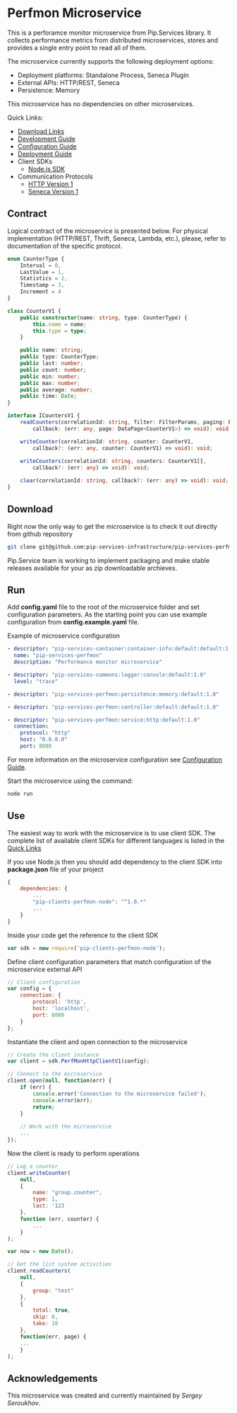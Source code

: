 # Perfmon Microservice

This is a perforamce monitor microservice from Pip.Services library. 
It collects performance metrics from distributed microservices, stores 
and provides a single entry point to read all of them.

The microservice currently supports the following deployment options:
* Deployment platforms: Standalone Process, Seneca Plugin
* External APIs: HTTP/REST, Seneca
* Persistence: Memory

This microservice has no dependencies on other microservices.

<a name="links"></a> Quick Links:

* [Download Links](doc/Downloads.md)
* [Development Guide](doc/Development.md)
* [Configuration Guide](doc/Configuration.md)
* [Deployment Guide](doc/Deployment.md)
* Client SDKs
  - [Node.js SDK](https://github.com/pip-services-infrastructure/pip-clients-perfmon-node)
* Communication Protocols
  - [HTTP Version 1](doc/HttpProtocolV1.md)
  - [Seneca Version 1](doc/SenecaProtocolV1.md)

## Contract

Logical contract of the microservice is presented below. For physical implementation (HTTP/REST, Thrift, Seneca, Lambda, etc.),
please, refer to documentation of the specific protocol.

```typescript
enum CounterType {
    Interval = 0,
    LastValue = 1,
    Statistics = 2,
    Timestamp = 3,
    Increment = 4
}

class CounterV1 {
    public constructor(name: string, type: CounterType) {
        this.name = name;
        this.type = type;
    }

    public name: string;
    public type: CounterType;
    public last: number;
    public count: number;
    public min: number;
    public max: number;
    public average: number;
    public time: Date;
}

interface ICountersV1 {
    readCounters(correlationId: string, filter: FilterParams, paging: PagingParams,
        callback: (err: any, page: DataPage<CounterV1>) => void): void;

    writeCounter(correlationId: string, counter: CounterV1,
        callback?: (err: any, counter: CounterV1) => void): void;
    
    writeCounters(correlationId: string, counters: CounterV1[],
        callback?: (err: any) => void): void;

    clear(correlationId: string, callback?: (err: any) => void): void;
}
```

## Download

Right now the only way to get the microservice is to check it out directly from github repository
```bash
git clone git@github.com:pip-services-infrastructure/pip-services-perfmon-node.git
```

Pip.Service team is working to implement packaging and make stable releases available for your 
as zip downloadable archieves.

## Run

Add **config.yaml** file to the root of the microservice folder and set configuration parameters.
As the starting point you can use example configuration from **config.example.yaml** file. 

Example of microservice configuration
```yaml
- descriptor: "pip-services-container:container-info:default:default:1.0"
  name: "pip-services-perfmon"
  description: "Performance monitor microservice"

- descriptor: "pip-services-commons:logger:console:default:1.0"
  level: "trace"

- descriptor: "pip-services-perfmon:persistence:memory:default:1.0"

- descriptor: "pip-services-perfmon:controller:default:default:1.0"

- descriptor: "pip-services-perfmon:service:http:default:1.0"
  connection:
    protocol: "http"
    host: "0.0.0.0"
    port: 8080
```
 
For more information on the microservice configuration see [Configuration Guide](Configuration.md).

Start the microservice using the command:
```bash
node run
```

## Use

The easiest way to work with the microservice is to use client SDK. 
The complete list of available client SDKs for different languages is listed in the [Quick Links](#links)

If you use Node.js then you should add dependency to the client SDK into **package.json** file of your project
```javascript
{
    dependencies: {
        ...
        "pip-clients-perfmon-node": "^1.0.*"
        ...
    }
}
```

Inside your code get the reference to the client SDK
```javascript
var sdk = new require('pip-clients-perfmon-node');
```

Define client configuration parameters that match configuration of the microservice external API
```javascript
// Client configuration
var config = {
    connection: {
        protocol: 'http',
        host: 'localhost', 
        port: 8080
    }
};
```

Instantiate the client and open connection to the microservice
```javascript
// Create the client instance
var client = sdk.PerfMonHttpClientV1(config);

// Connect to the microservice
client.open(null, function(err) {
    if (err) {
        console.error('Connection to the microservice failed');
        console.error(err);
        return;
    }
    
    // Work with the microservice
    ...
});
```

Now the client is ready to perform operations
```javascript
// Log a counter
client.writeCounter(
    null,
    {
        name: "group.counter",
        type: 1,
        last: '123
    },
    function (err, counter) {
        ...
    }
);
```

```javascript
var now = new Date();

// Get the list system activities
client.readCounters(
    null,
    {
        group: "test"
    },
    {
        total: true,
        skip: 0, 
        take: 10  
    },
    function(err, page) {
    ...    
    }
);
```    

## Acknowledgements

This microservice was created and currently maintained by *Sergey Seroukhov*.

